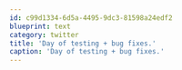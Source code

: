 ```yaml
---
id: c99d1334-6d5a-4495-9dc3-81598a24edf2
blueprint: text
category: twitter
title: 'Day of testing + bug fixes.'
caption: 'Day of testing + bug fixes.'
---
```

